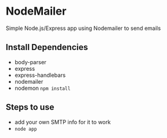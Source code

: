 # NodeMailer

Simple Node.js/Express app using Nodemailer to send emails

## Install Dependencies
* body-parser
* express 
* express-handlebars 
* nodemailer
* nodemon
`npm install `
## Steps to use
* add your own SMTP info for it to work
* `node app`
